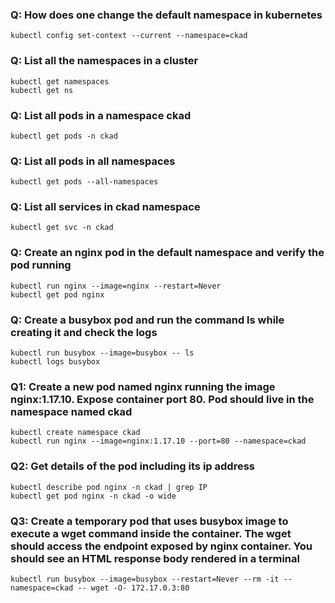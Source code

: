 ### Q: How does one change the default namespace in kubernetes
```
kubectl config set-context --current --namespace=ckad
```
### Q: List all the namespaces in a cluster
```
kubectl get namespaces
kubectl get ns
```
### Q: List all pods in a namespace ckad
```
kubectl get pods -n ckad
```
### Q: List all pods in all namespaces
```
kubectl get pods --all-namespaces
```
### Q: List all services in ckad namespace
```
kubectl get svc -n ckad
```
### Q: Create an nginx pod in the default namespace and verify the pod running
```
kubectl run nginx --image=nginx --restart=Never
kubectl get pod nginx
```
### Q: Create a busybox pod and run the command ls while creating it and check the logs
```
kubectl run busybox --image=busybox -- ls
kubectl logs busybox
```
### Q1: Create a new pod named nginx running the image nginx:1.17.10. Expose container port 80. Pod should live in the namespace named ckad
```
kubectl create namespace ckad
kubectl run nginx --image=nginx:1.17.10 --port=80 --namespace=ckad
```

### Q2: Get details of the pod including its ip address
```
kubectl describe pod nginx -n ckad | grep IP
kubectl get pod nginx -n ckad -o wide
```

### Q3: Create a temporary pod that uses busybox image to execute a wget command inside the container. The wget should access the endpoint exposed by nginx container. You should see an HTML response body rendered in a terminal
```
kubectl run busybox --image=busybox --restart=Never --rm -it --namespace=ckad -- wget -O- 172.17.0.3:80
```

